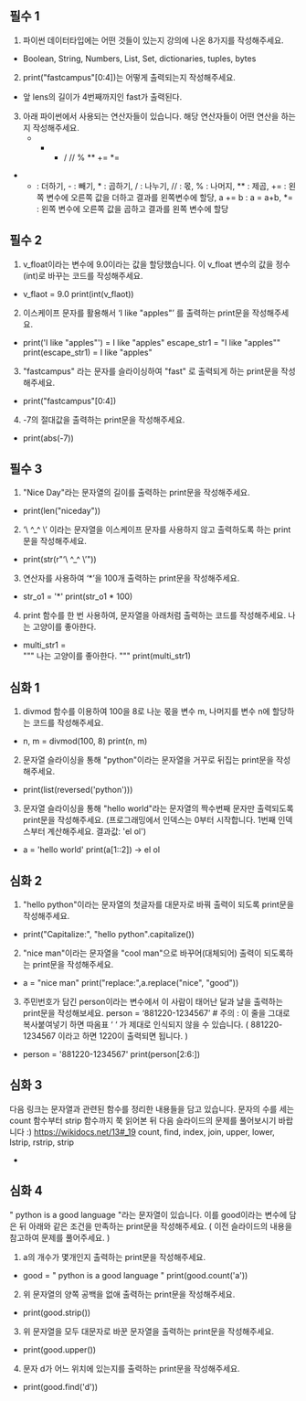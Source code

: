 필수 1
-----


1. 파이썬 데이터타입에는 어떤 것들이 있는지 강의에 나온 8가지를 작성해주세요.

* Boolean, String, Numbers, List, Set, dictionaries, tuples, bytes 

2. print("fastcampus"[0:4])는 어떻게 출력되는지 작성해주세요.

* 앞 lens의 길이가 4번째까지인 fast가 출력된다.

3. 아래 파이썬에서 사용되는 연산자들이 있습니다. 해당 연산자들이 어떤 연산을 하는지 작성해주세요.
	+	-	*	/	//	%	**	+=	*=

* + : 더하기, - : 빼기, * : 곱하기, / : 나누기, // : 몫, % : 나머지, ** : 제곱, 
  += : 왼쪽 변수에 오른쪽 값을 더하고 결과를 왼쪽변수에 할당, a += b : a = a+b, *= : 왼쪽 변수에 오른쪽 값을 곱하고 결과를 왼쪽 변수에 할당
  
필수 2
-----

1. v_float이라는 변수에 9.0이라는 값을 할당했습니다. 이 v_float 변수의 값을 정수(int)로 바꾸는 코드를 작성해주세요.

* v_flaot = 9.0
  print(int(v_flaot))

2. 이스케이프 문자를 활용해서 ‘I like "apples"’ 를 출력하는 print문을 작성해주세요.

* print('I like \"apples\"') = I like "apples"
escape_str1 = "I like \"apples\""
print(escape_str1)
= I like "apples"

3. "fastcampus" 라는 문자를 슬라이싱하여 "fast" 로 출력되게 하는 print문을 작성해주세요.

* print("fastcampus"[0:4])

4. -7의 절대값을 출력하는 print문을 작성해주세요.
	
* print(abs(-7))

필수 3
-----

1. "Nice Day"라는 문자열의 길이를 출력하는 print문을 작성해주세요.

* print(len("niceday"))

2. ‘\\ ^_^ \\’  이라는 문자열을 이스케이프 문자를 사용하지 않고 출력하도록 하는 print문을 작성해주세요.

* print(str(r"‘\\ ^_^ \\’"))

3. 연산자를 사용하여 ‘*’을 100개 출력하는 print문을 작성해주세요.

* str_o1 = '*'
print(str_o1 * 100)

4. print 함수를 한 번 사용하여, 문자열을 아래처럼 출력하는 코드를 작성해주세요.
나는
고양이를
좋아한다.

* multi_str1 = \
    """
    나는
    고양이를
    좋아한다.
    """
print(multi_str1)

심화 1
-----

1. divmod 함수를 이용하여 100을 8로 나눈 몫을 변수 m, 나머지를 변수 n에 할당하는 코드를 작성해주세요.

* n, m = divmod(100, 8)
print(n, m)

2. 문자열 슬라이싱을 통해 "python"이라는 문자열을 거꾸로 뒤집는 print문을 작성해주세요.

* print(list(reversed('python')))


3. 문자열 슬라이싱을 통해 "hello world"라는 문자열의 짝수번째 문자만 출력되도록 print문을 작성해주세요.
(프로그래밍에서 인덱스는 0부터 시작합니다. 1번째 인덱스부터 계산해주세요.  결과값: 'el ol')
	
*  a = 'hello world'
print(a[1::2])
-> el ol

심화 2
-----

1. "hello python"이라는 문자열의 첫글자를 대문자로 바꿔 출력이 되도록 print문을 작성해주세요.

* print("Capitalize:", "hello python".capitalize())

2. "nice man"이라는 문자열을 "cool man"으로 바꾸어(대체되어) 출력이 되도록하는 print문을 작성해주세요.

* a = "nice man"
print("replace:",a.replace("nice", "good"))

3. 주민번호가 담긴 person이라는 변수에서 이 사람이 태어난 달과 날을 출력하는 print문을 작성해보세요. 
person = ‘881220-1234567’  # 주의 : 이 줄을 그대로 복사붙여넣기 하면 따옴표 ‘ ‘ 가 제대로 인식되지 않을 수 있습니다.
( 881220-1234567 이라고 하면 1220이 출력되면 됩니다. )

* person = '881220-1234567'
print(person[2:6:])

심화 3
-----

다음 링크는 문자열과 관련된 함수를 정리한 내용들을 담고 있습니다. 문자의 수를 세는 count 함수부터 strip 함수까지 쭉 읽어본 뒤 다음 슬라이드의 문제를 풀어보시기 바랍니다 :)
https://wikidocs.net/13#_19
count, find, index, join, upper, lower, lstrip, rstrip, strip

*

심화 4 
-----

" python is a good language   "라는 문자열이 있습니다. 이를 good이라는 변수에 담은 뒤 아래와 같은 조건을 만족하는 print문을 작성해주세요.
( 이전 슬라이드의 내용을 참고하여 문제를 풀어주세요. )

1. a의 개수가 몇개인지 출력하는 print문을 작성해주세요.

* good = " python is a good language "
print(good.count('a'))

2. 위 문자열의 양쪽 공백을 없애 출력하는 print문을 작성해주세요.

* print(good.strip())

3. 위 문자열을 모두 대문자로 바꾼 문자열을 출력하는 print문을 작성해주세요.

* print(good.upper())

4. 문자 d가 어느 위치에 있는지를 출력하는 print문을 작성해주세요.

* print(good.find('d'))
